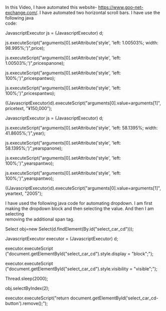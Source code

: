  In this Video, I have automated this website- https://www.goo-net-exchange.com/. I have automated two horizontal scroll bars. I have use the following java  
 code:

  JavascriptExecutor js = (JavascriptExecutor) d;
        
  js.executeScript("arguments[0].setAttribute('style', 'left: 1.00503%; width: 98.995%;')",price);
		
		
 js.executeScript("arguments[0].setAttribute('style', 'left: 1.00503%;')",pricespanone);
			
			
 js.executeScript("arguments[0].setAttribute('style', 'left: 100%;')",pricespantwo);
			
 js.executeScript("arguments[0].setAttribute('style', 'left: 100%;')",pricespantwo);
		
((JavascriptExecutor)d).executeScript("arguments[0].value=arguments[1]", pricetext, "¥150,000");


 JavascriptExecutor js = (JavascriptExecutor) d;
        
 js.executeScript("arguments[0].setAttribute('style', 'left: 58.1395%; width: 41.8605%;')",year);
		
 js.executeScript("arguments[0].setAttribute('style', 'left: 58.1395%;')",yearspanone);
		
 js.executeScript("arguments[0].setAttribute('style', 'left: 100%;')",yearspantwo);
		
 js.executeScript("arguments[0].setAttribute('style', 'left: 100%;')",yearspantwo);
		
 ((JavascriptExecutor)d).executeScript("arguments[0].value=arguments[1]", yeartext, "2005");

  I have used the following java code for automating dropdown. I am first making the dropdown block and then selecting the value. And then I am selecting     
  removing the additional span tag.


  Select obj=new Select(d.findElement(By.id("select_car_cd")));
		
  JavascriptExecutor executor = (JavascriptExecutor) d;
		
  executor.executeScript ("document.getElementById(\"select_car_cd\").style.display = \"block\";");
	
  executor.executeScript ("document.getElementById(\"select_car_cd\").style.visibility = \"visible\";");
	 
  Thread.sleep(2000);
    
  obj.selectByIndex(2);
    
  executor.executeScript("return document.getElementById('select_car_cd-button').remove();");
		
		


		
		

		 
